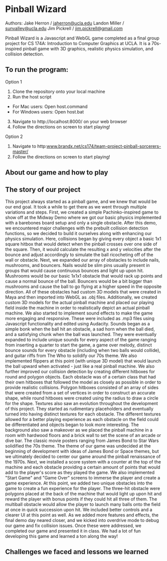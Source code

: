 # Pinball Wizard

Authors:
Jake Herron / jaherron@ucla.edu
Landon Miller / sunvalley@ucla.edu
Jim Pickrell / jim.pickrell@gmail.com

Pinball Wizard is a Javascript and WebGL game completed as a final group project for CS 174A: Introduction to Computer Graphics at UCLA. It is a 70s-inspired pinball game with 3D graphics, realistic physics simulation, and collision detection.

## To run the program:

Option 1
1. Clone the repository onto your local machine
2. Run the host script
  - For Mac users: Open host.command
  - For Windows users: Open host.bat
3. Navigate to http://localhost:8000/ on your web browser
4. Follow the directions on screen to start playing!

Option 2
1. Navigate to http:www.brandx.net/cs174/team-project-pinball-sorcerers-master/
2. Follow the directions on screen to start playing!

## About our game and how to play

## The story of our project

This project always started as a pinball game, and we knew that would be our end goal. It took a while to get there as we went through multiple variations and steps. First, we created a simple Pachinko-inspired game to show off at the Midway Demo where we got our basic physics implemented with a barebones board setup and only a single obstacle. After this demo, we encountered major challenges with the prebuilt collision detection functions, so we decided to build it ourselves along with enhancing our physics simulation. Here, collisions began by giving every object a basic 1x1 square hitbox that would detect when the pinball crosses over one side of the square. Then, it would calculate the resulting x and y velocities after the bounce and adjust accordingly to simulate the ball ricocheting off of the wall or obstacle. 
Next, we expanded our array of obstacles to include nails, mushrooms, and bouncers. Nails would be slim pins usually present in groups that would cause continuous bounces and light up upon hit. Mushrooms would be our basic 1x1x1 obstacle that would rack up points and cause a normal bounce of the ball. Bouncers would be a bit bigger than mushrooms and cause the ball to go flying at a higher speed in the opposite direction. All of these obstacles had custom 3D models that were created in Maya and then imported into WebGL as .obj files. Additionally, we created custom 3D models for the actual pinball machine and placed our playing field inside the machine in order to realistically depict an actual pinball machine. 
We also started to implement sound effects to make the game more engaging and responsive. These were included as .mp3 files using Javascript functionality and edited using Audacity. Sounds began as a simple bonk when the ball hit an obstacle, a sad horn when the ball died, and a satisfying chunk when the ball was launched. They were eventually expanded to include unique sounds for every aspect of the game ranging from inserting a quarter to start the game, a game over melody, distinct bounce sounds for every obstacle (including when two balls would collide), and guitar riffs from The Who to solidify our 70s theme. 
We also implemented flippers at this point (with unique 3D model) that would launch the ball upward when activated - just like a real pinball machine. We also further improved our collision detection by creating different hitboxes for round and polygon objects. Each obstacle was of a certain class that had their own hitboxes that followed the model as closely as possible in order to provide realistic collisions. Polygon hitboxes consisted of an array of sides that were created from a set of vertices in order to construct an accurate shape, while round hitboxes were created using the radius to draw a circle for the shape. 
Textures also saw an evolution throughout the development of this project. They started as rudimentary placeholders and eventually turned into having distinct textures for each obstacle. The different textures allowed for a better playing experience as each obstacle on the field could be differentiated and objects began to look more interesting. The background also saw a makeover as we placed the pinball machine in a room with hardwood floors and a brick wall to set the scene of an arcade or dive bar. The classic movie posters ranging from James Bond to Star Wars solidified the 70s theme. The theme of our game was undecided at the beginning of development with ideas of James Bond or Space themes, but we ultimately decided to center our game around the pinball renaissance of the 1970s. 
Next, we installed a score system with a counter at the top of the machine and each obstacle providing a certain amount of points that would add to the player's score as they played the game. We also implemented "Start Game" and "Game Over" screens to immerse the player and create a game experience. At this point, we added two unique obstacles into the game to create a fun experience for the player. The three-hit obstacle were polygons placed at the back of the machine that would light up upon hit and reward the player with bonus points if they could hit all three of them. The multiball obstacle would allow the player to launch many balls onto the field at once in quick succession upon hit. We included better controls and a clearer UI at this point as well. 
As we added more features and effects, the final demo day neared closer, and we kicked into overdrive mode to debug our game and fix collision issues. Once these were addressed, we completed our game and presented it in class. We had a lot of fun developing this game and learned a ton along the way!

## Challenges we faced and lessons we learned
